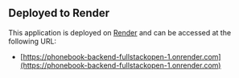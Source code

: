 ## Deployed to Render

This application is deployed on [Render](https://render.com/) and can be accessed at the following URL:

- [https://phonebook-backend-fullstackopen-1.onrender.com](https://phonebook-backend-fullstackopen-1.onrender.com)
